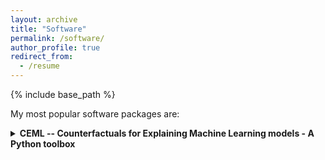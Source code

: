 ```yaml
---
layout: archive
title: "Software"
permalink: /software/
author_profile: true
redirect_from:
  - /resume
---
```


{% include base_path %}

My most popular software packages are:

<details>
<summary><b>CEML -- Counterfactuals for Explaining Machine Learning models - A Python toolbox</b></summary>
<div markdown=1>
[CEML](https://github.com/andreartelt/ceml) is a Python toolbox for computing counterfactuals. Counterfactuals can be used to explain the predictions of machine learing models.

It supports many common machine learning frameworks:
- scikit-learn (1.3.1)
- PyTorch (2.0.1)
- Keras & Tensorflow (2.13.1)

Furthermore, CEML is easy to use and can be extended very easily. See the following user guide for more information on how to use and extend CEML.

### Installation

*Note: Python 3.8 is required!*

#### PyPI

    pip install ceml

**Note**: The package hosted on PyPI uses the cpu only. If you want to use the gpu, you have to install CEML manually - see next section.

#### Git

Download or clone the repository:


    git clone https://github.com/andreArtelt/ceml.git
    cd ceml

Install all requirements:


    pip install -r requirements.txt

**Note**: If you want to use a gpu/tpu, you have to install the gpu version of jax, tensorflow and pytorch manually. Do not use ``pip install -r requirements.txt``.

Install the toolbox itself:


    pip install .


### Quick example


    #!/usr/bin/env python3
    # -*- coding: utf-8 -*-
    from sklearn.datasets import load_iris
    from sklearn.model_selection import train_test_split
    from sklearn.metrics import accuracy_score
    from sklearn.tree import DecisionTreeClassifier

    from ceml.sklearn import generate_counterfactual


    if __name__ == "__main__":
        # Load data
        X, y = load_iris(return_X_y=True)
        X_train, X_test, y_train, y_test = train_test_split(X, y, test_size=0.33, random_state=4242)

        # Whitelist of features - list of features we can change/use when computing a counterfactual 
        features_whitelist = None   # We can use all features

        # Create and fit model
        model = DecisionTreeClassifier(max_depth=3)
        model.fit(X_train, y_train)

        # Select data point for explaining its prediction
        x = X_test[1,:]
        print("Prediction on x: {0}".format(model.predict([x])))

        # Compute counterfactual
        print("\nCompute counterfactual ....")
        print(generate_counterfactual(model, x, y_target=0, features_whitelist=features_whitelist))

### Documentation

Documentation is available on readthedocs:[https://ceml.readthedocs.io/en/latest/](https://ceml.readthedocs.io/en/latest/)

### License


MIT license.

### How to cite?

    You can cite CEML by using the following BibTeX entry:

        @misc{ceml,
                author = {André Artelt},
                title = {CEML: Counterfactuals for Explaining Machine Learning models - A Python toolbox},
                year = {2019 - 2023},
                publisher = {GitHub},
                journal = {GitHub repository},
                howpublished = {\url{https://www.github.com/andreArtelt/ceml}}
            }


### Third party components

- [numpy](https://github.com/numpy/numpy)
- [scipy](https://github.com/scipy/scipy)
- [jax](https://github.com/google/jax)
- [cvxpy](https://github.com/cvxgrp/cvxpy)
- [scikit-learn](https://github.com/scikit-learn/scikit-learn)
- [sklearn-lvq](https://github.com/MrNuggelz/sklearn-lvq)
- [PyTorch](https://github.com/pytorch/pytorch)
- [tensorflow](https://github.com/tensorflow)
</div>
</details>
